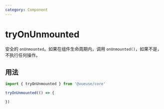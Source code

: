 ```yaml
---
category: Component
---
```


# tryOnUnmounted

安全的 `onUnmounted`。如果在组件生命周期内，调用 `onUnmounted()`，如果不是，不执行任何操作。

## 用法

```ts
import { tryOnUnmounted } from '@vueuse/core'

tryOnUnmounted(() => {

})
```
